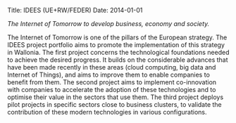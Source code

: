 Title: IDEES (UE+RW/FEDER)
Date: 2014-01-01 

*The Internet of Tomorrow to develop business, economy and society.*

The Internet of Tomorrow is one of the pillars of the European strategy. The IDEES project portfolio aims to promote the implementation of this strategy in Wallonia. The first project concerns the technological foundations needed to achieve the desired progress. It builds on the considerable advances that have been made recently in these areas (cloud computing, big data and Internet of Things), and aims to improve them to enable companies to benefit from them. The second project aims to implement co-innovation with companies to accelerate the adoption of these technologies and to optimise their value in the sectors that use them. The third project deploys pilot projects in specific sectors close to business clusters, to validate the contribution of these modern technologies in various configurations.